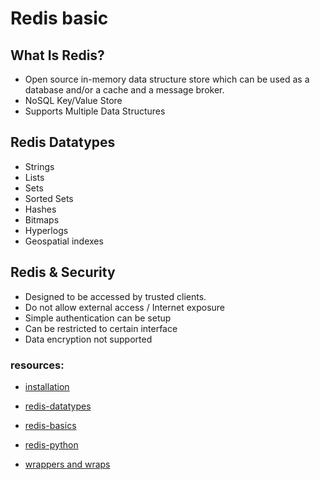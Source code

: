 # Redis basic 


## What Is Redis?
* Open source in-memory data structure store which can be
used as a database and/or a cache and a message broker.
* NoSQL Key/Value Store
* Supports Multiple Data Structures


## Redis Datatypes
* Strings
* Lists
* Sets
* Sorted Sets
* Hashes
* Bitmaps
* Hyperlogs
* Geospatial indexes

## Redis & Security
* Designed to be accessed by trusted clients.
* Do not allow external access / Internet exposure
* Simple authentication can be setup
* Can be restricted to certain interface
* Data encryption not supported


### resources:
* [installation](https://www.digitalocean.com/community/tutorials/how-to-install-and-secure-redis-on-ubuntu-22-04)

* [redis-datatypes](https://redis.io/docs/latest/develop/data-types/)

* [redis-basics](https://www.youtube.com/watch?v=Hbt56gFj998)

* [redis-python](https://redis-py.readthedocs.io/en/stable/commands.html)

* [wrappers and wraps](https://docs.python.org/3.7/library/functools.html#functools.wraps)
